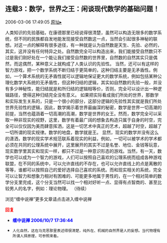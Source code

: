 ## 连载3：数学，世界之王：闲谈现代数学的基础问题！
2006-03-06 17:49:05
[原址▸](http://www.fxgan.com/chan_time/2006_01_06/39.htm)



 


 



 


 


  人类知识的先验基础，在康德那里已经说得很清楚，虽然可以构造无限多的数学系统，但不同的民族都自发地能发现接受自然数这一点，当然会引起很多神秘的联想。对这一点的解释有很多途径，有一种就是认为自然数是天生、先验、必然的，其实，这并没有任何特异之处。自然数完全可以构造出来，我们能接受自然数只不过是我们刚好处在一个能让我们接受自然数的世界里，自然数的自然其实只是偶然，而这偶然，某种意义上就构成了人类认识的先验性。
  当然，还可以有这样的智力游戏，把一个数学系统不断归结于更简单的，这种归结主要是无矛盾性。例如，一个算术系统的无矛盾性就可以逻辑地保证更大的数学系统，例如包括某种公理化数学大系统的无矛盾性，但这种归结的逻辑，其实如自然数的先验一般，并没有多少神秘性，能归结就是和所归结的逻辑相等价，否则，完全可以设计出一种逻辑路径，使得这种归结完全没有意义。 
   如果把实际看成我们所处的世界，那数学和实际发生关系的，只是一个很小的部分，这部分逻辑的先验性其实就是我们所处世界先验性的逻辑，因此，数学揭示着世界最幽深的秘密，数学是世界一切高潮的前提，当然也蕴涵着一切高潮的高潮，数学是世界的女王。然而，数学完全可以采取一种非现实的视野，这里，数学有着最广阔的想象去构造只属于自身的时空，完全可以仅仅因为美而肆意挥洒，这是一切艺术中真正的艺术，超越了时空，超越了一切所谓的现实规律。数学的地盘，数学就是王。 
   显然，现实的数学并没有这么的潇洒，数学的现实学术规范联系着现实的利益，例如，一切可以被学术的学术都必须在共同的公理系统中展开，这里展开的其实不过是名誉、地位、金钱等玩意，现实数学里其实和现实一样，都只不过是一种意识形态的游戏。当然，有一天，数学也可以成为一个智力的游戏，人们可以按照自己喜欢的公理系统而组成各种游戏联盟，在不同的系统中，可以允许直线的不存在，也可以允许直线上的点是离散的等等，谁都可以按照自己的爱好选择自己喜欢的系统。而和现实相关的系统，完全可以让智力和想象力相对有困难的、可能更多地属于男性的，在一个相对简单的数学分支里完成，这个分支当然可以找一个相对好听一点、显得有点智商的、甚至比较男人的名字，例如：理论物理。 
  （待续） 

 
 浏览“缠中说禅”更多文章请点击进入缠中说禅


 
  
 







<font color='red'>**回复**</font>


- <font color='blue'>**缠中说禅 2006/10/7 17:36:44**</font>
- ```
  人化自然，这在马克思那里表述得很清楚，纯外在、机械的自然界是人的妄想。当代物理有所谓人择原理，可参照来看。
  ```
